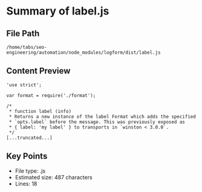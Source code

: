 # Summary of label.js
  
## File Path
`/home/tabs/seo-engineering/automation/node_modules/logform/dist/label.js`

## Content Preview
```
'use strict';

var format = require('./format');

/*
 * function label (info)
 * Returns a new instance of the label Format which adds the specified
 * `opts.label` before the message. This was previously exposed as
 * { label: 'my label' } to transports in `winston < 3.0.0`.
 */
[...truncated...]
```

## Key Points
- File type: .js
- Estimated size: 487 characters
- Lines: 18
